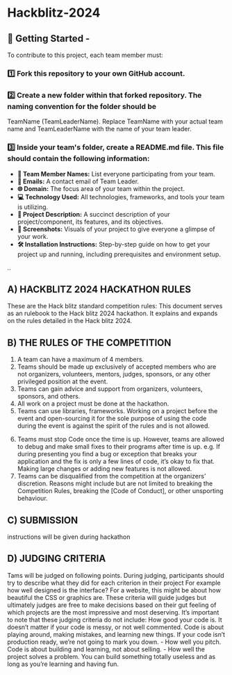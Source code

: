 # Hackblitz-2024

## 📌 Getting Started -
To contribute to this project, each team member must:

### 1️⃣ Fork this repository to your own GitHub account.
   
### 2️⃣ Create a new folder within that forked repository. The naming convention for the folder should be
   TeamName (TeamLeaderName). Replace TeamName with your actual team name and TeamLeaderName with the name of your team leader.
   
 ### 3️⃣ Inside your team's folder, create a README.md file. This file should contain the following information:
- **👥 Team Member Names:** List everyone participating from your team.
- **📧 Emails:** A contact email of Team Leader.
- **🌐 Domain:** The focus area of your team within the project.
- **💻 Technology Used:** All technologies, frameworks, and tools your team is utilizing.
- **📖 Project Description:** A succinct description of your project/component, its features, and its objectives.
- **📸 Screenshots:** Visuals of your project to give everyone a glimpse of your work.
- **🛠 Installation Instructions:** Step-by-step guide on how to get your project up and running, including prerequisites and environment setup.
  
 
..
## A) HACKBLITZ 2024 HACKATHON RULES
These are the Hack blitz standard competition rules: This
document serves as an rulebook to the Hack blitz 2024
hackathon. It explains and expands on the rules detailed in the
Hack blitz 2024.
## B) THE RULES OF THE COMPETITION
1. A team can have a maximum of 4 members.
2. Teams should be made up exclusively of accepted
members who are not organizers, volunteers, mentors,
judges, sponsors, or any other privileged position at the
event.
3. Teams can gain advice and support from organizers,
volunteers, sponsors, and others.
4. All work on a project must be done at the hackathon.
5. Teams can use libraries, frameworks. Working on a project
before the event and open-sourcing it for the sole purpose of
using the code during the event is against the spirit of the
rules and is not allowed.
6) Teams must stop Code once the time is up. However,
teams are allowed to debug and make small fixes to their
programs after time is up. e.g. If during presenting you find a
bug or exception that breaks your application and the fix is
only a few lines of code, it’s okay to fix that. Making large
changes or adding new features is not allowed.
7) Teams can be disqualified from the competition at the
organizers’ discretion. Reasons might include but are not
limited to breaking the Competition Rules, breaking the [Code
of Conduct], or other unsporting behaviour.
## C) SUBMISSION
instructions will be given during hackathon
## D) JUDGING CRITERIA
Tams will be judged on following points. During judging,
participants should try to describe what they did for each criterion
in their project For example how well designed is the interface?
For a website, this might be about how beautiful the CSS or
graphics are. These criteria will guide judges but ultimately judges
are free to make decisions based on their gut feeling of which
projects are the most impressive and most deserving.
It’s important to note that these judging criteria do not include:
How good your code is. It doesn’t matter if your code is messy,
or not well commented. Code is about playing around, making
mistakes, and learning new things. If your code isn’t production
ready, we’re not going to mark you down. - How well you pitch.
Code is about building and learning, not about selling. - How well
the project solves a problem. You can build something totally
useless and as long as you’re learning and having fun.
